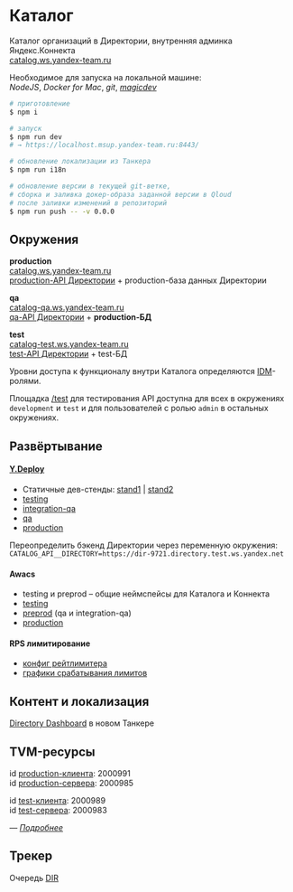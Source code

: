 # Каталог

Каталог организаций в Директории, внутренняя админка Яндекс.Коннекта<br>
[catalog.ws.yandex-team.ru](https://catalog.ws.yandex-team.ru)

Необходимое для запуска на локальной машине:<br>
*NodeJS*, *Docker for Mac*, *git*, *[magicdev](https://github.yandex-team.ru/toolbox/magicdev)*

```sh
# приготовление
$ npm i

# запуск
$ npm run dev
# → https://localhost.msup.yandex-team.ru:8443/

# обновление локализации из Танкера
$ npm run i18n

# обновление версии в текущей git-ветке,
# сборка и заливка докер-образа заданной версии в Qloud
# после заливки изменений в репозиторий
$ npm run push -- -v 0.0.0
```


## Окружения

**production**<br>
[catalog.ws.yandex-team.ru](https://catalog.ws.yandex-team.ru)<br>
[production-API Директории](https://api-internal.directory.ws.yandex.net/docs/changelog.html) + production-база данных Директории

**qa**<br>
[catalog-qa.ws.yandex-team.ru](https://catalog-qa.ws.yandex-team.ru)<br>
[qa-API Директории](https://api-internal-qa.directory.ws.yandex.net/docs/changelog.html) + **production-БД**

**test**<br>
[catalog-test.ws.yandex-team.ru](https://catalog-test.ws.yandex-team.ru)<br>
[test-API Директории](https://api-internal-test.directory.ws.yandex.net/docs/changelog.html) + test-БД

Уровни доступа к функционалу внутри Каталога определяются [IDM](https://idm.yandex-team.ru/system/connect-admin)-ролями.

Площадка [/test](https://catalog-test.ws.yandex-team.ru/test) для тестирования API доступна для всех в окружениях `development` и `test` и для пользователей с ролью `admin` в остальных окружениях.


## Развёртывание

#### [Y.Deploy](https://deploy.yandex-team.ru/projects/connect)
* Статичные дев-стенды: [stand1](https://deploy.yandex-team.ru/stages/tools_connect-catalog_testing_stand1) | [stand2](https://deploy.yandex-team.ru/stages/tools_connect-catalog_testing_stand2)
* [testing](https://deploy.yandex-team.ru/stages/tools_connect-catalog_testing)
* [integration-qa](https://deploy.yandex-team.ru/stages/tools_connect-catalog_integration-qa)
* [qa](https://deploy.yandex-team.ru/stages/tools_connect-catalog_qa)
* [production](https://deploy.yandex-team.ru/stages/tools_connect-catalog_production)

Переопределить бэкенд Директории через переменную окружения: `CATALOG_API__DIRECTORY=https://dir-9721.directory.test.ws.yandex.net`

#### Awacs
* testing и preprod – общие неймспейсы для Каталога и Коннекта
* [testing](https://nanny.yandex-team.ru/ui/#/awacs/namespaces/list/connect_www_testing/show/)
* [preprod](https://nanny.yandex-team.ru/ui/#/awacs/namespaces/list/connect_www_preprod/show/) (qa и integration-qa)
* [production](https://nanny.yandex-team.ru/ui/#/awacs/namespaces/list/connect_www_production/show/)

#### RPS лимитирование
 * [конфиг рейтлимитера](https://rpslimiter.z.yandex-team.ru/records/main/catalog360/editor)
 * [графики срабатывания лимитов](https://monitoring.yandex-team.ru/projects/catalog360/dashboards/mon3d4bgeecan04grjue)


## Контент и локализация

[Directory Dashboard](https://tanker-beta.yandex-team.ru/project/directory-dashboard) в новом Танкере

## TVM-ресурсы

id [production-клиента](https://abc.yandex-team.ru/services/WS/resources/?show-resource=3168808): 2000991<br>
id [production-сервера](https://abc.yandex-team.ru/services/WS/resources/?show-resource=3168782): 2000985

id [test-клиента](https://abc.yandex-team.ru/services/WS/resources/?show-resource=3168807): 2000989<br>
id [test-сервера](https://abc.yandex-team.ru/services/WS/resources/?show-resource=3168781): 2000983

*— [Подробнее](https://st.yandex-team.ru/DIR-4487)*

## Трекер

Очередь [DIR](https://st.yandex-team.ru/createTicket?queue=DIR&tags=catalog)
